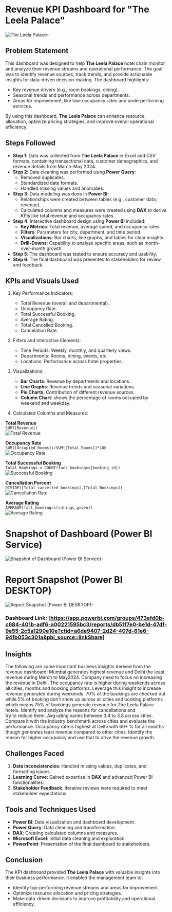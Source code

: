

# Revenue KPI Dashboard for "The Leela Palace" 


![The Leela Palace-](https://github.com/kethavath-sandeep/Revenue-KPI-Dashboard-Leela-Palace/blob/main/the%20leela%20palace.jpg?raw=true)


## Problem Statement  
This dashboard was designed to help **The Leela Palace** hotel chain monitor and analyze their revenue streams and operational performance. The goal was to identify revenue sources, track trends, and provide actionable insights for data-driven decision-making. The dashboard highlights:  
- Key revenue drivers (e.g., room bookings, dining).  
- Seasonal trends and performance across departments.  
- Areas for improvement, like low-occupancy rates and underperforming services.  

By using this dashboard, **The Leela Palace** can enhance resource allocation, optimize pricing strategies, and improve overall operational efficiency.



## Steps Followed  

- **Step 1**: Data was collected from **The Leela Palace** in Excel and CSV formats, containing transactional data, customer demographics, and revenue details from March–May 2024.  
- **Step 2**: Data cleaning was performed using **Power Query**:  
   - Removed duplicates.  
   - Standardized date formats.  
   - Handled missing values and anomalies.  
- **Step 3**: Data modeling was done in **Power BI**:  
   - Relationships were created between tables (e.g., customer data, revenue).  
   - Calculated columns and measures were created using **DAX** to derive KPIs like total revenue and occupancy rates.  
- **Step 4**: Interactive dashboard design using **Power BI** included:  
   - **Key Metrics**: Total revenue, average spend, and occupancy rates.  
   - **Filters**: Parameters for city, department, and time period.  
   - **Visualizations**: Bar charts, line graphs, and tables for clear insights.  
   - **Drill-Downs**: Capability to analyze specific areas, such as month-over-month growth.  
- **Step 5**: The dashboard was tested to ensure accuracy and usability.  
- **Step 6**: The final dashboard was presented to stakeholders for review and feedback.  



## KPIs and Visuals Used  

1. Key Performance Indicators:  
   - Total Revenue (overall and departmental).  
   - Occupancy Rate.  
   - Total Successful Booking.
   - Average Rating.
   - Total Cancelled Booking.
   - Cancelation Rate.  

2. Filters and Interactive Elements:  
   - Time Periods: Weekly, monthly, and quarterly views.  
   - Departments: Rooms, dining, events, etc.  
   - Locations: Performance across hotel properties.  

3. Visualizations:  
   - **Bar Charts**: Revenue by departments and locations.  
   - **Line Graphs**: Revenue trends and seasonal variations.  
   - **Pie Charts**: Contribution of different revenue sources.
   - **Column Chart**: shows the percentage of rooms occupied by weekend and weekday.  

4. Calculated Columns and Measures:  

 **Total Revenue**  
`SUM([Revenue])`  
![Total Revenue](https://github.com/kethavath-sandeep/Revenue-KPI-Dashboard-Leela-Palace/blob/main/Total%20Revenue.png?raw=true)  

**Occupancy Rate**  
`SUM([Occupied Rooms])/SUM([Total Rooms])*100`  
![Occupancy Rate](https://github.com/kethavath-sandeep/Revenue-KPI-Dashboard-Leela-Palace/blob/main/Occupancy%20rate.png?raw=true)  

**Total Successful Booking**  
`Total Bookings = COUNT(fact_bookingss[booking_id])`  
![Successful Booking](https://github.com/kethavath-sandeep/Revenue-KPI-Dashboard-Leela-Palace/blob/main/Successful%20booking.png?raw=true)  

**Cancellation Percent**  
`DIVIDE([Total cancelled bookings],[Total Bookings])`  
![Cancellation Rate](https://github.com/kethavath-sandeep/Revenue-KPI-Dashboard-Leela-Palace/blob/main/Cancellation%20rate.png?raw=true)  

**Average Rating**  
`AVERAGE(fact_bookingss[ratings_given])`  
![Average Rating](https://github.com/kethavath-sandeep/Revenue-KPI-Dashboard-Leela-Palace/blob/main/Average%20rating.png?raw=true)  



# Snapshot of Dashboard (Power BI Service)

![Snapshot of Dashboard (Power BI Service)-](https://raw.githubusercontent.com/kethavath-sandeep/Revenue-KPI-Dashboard-Leela-Palace/refs/heads/main/dashboard%20.jpg)


# Report Snapshot (Power BI DESKTOP)

![Report Snapshot (Power BI DESKTOP)-](https://raw.githubusercontent.com/kethavath-sandeep/Revenue-KPI-Dashboard-Leela-Palace/refs/heads/main/KPI%20report.jpg)


### **Dashboard Link**: [https://app.powerbi.com/groups/473efd0b-c684-401b-adf6-a00221595bc3/reports/db51f7e0-be1d-47df-9e55-2c5a1290e10e?ctid=a6de9407-2d24-407d-81e6-941b053c301a&pbi_source=linkShare]  



## Insights  

The following are some important business insights derived from the revenue dashboard:
Mumbai generates highest revenue and Delhi the least revenue during March to May2024. Company need to focus on increasing the revenue in Delhi.
The occupancy rate is higher during weekends across all cities, months and booking platforms. Leverage this insight to increase revenue generated during weekends.
70% of the bookings are checked out while 5% of booking don’t show up across all cities and booking platforms which means 75% of bookings generate revenue for The Leela Palace hotels. 
Identify and analyze the reasons for cancellations and try to reduce them.
Avg rating varies between 3.4 to 3.8 across cities. Compare it with the industry benchmark across cities and evaluate the performance.
Occupancy rate is highest at Delhi with 60+ % for all months though generates least revenue compared to other cities. Identify the reason for higher occupancy and use that to drive the revenue growth.



## Challenges Faced  
1. **Data Inconsistencies**: Handled missing values, duplicates, and formatting issues.  
2. **Learning Curve**: Gained expertise in **DAX** and advanced Power BI functionalities.  
3. **Stakeholder Feedback**: Iterative reviews were required to meet stakeholder expectations.  



## Tools and Techniques Used  
- **Power BI**: Data visualization and dashboard development.  
- **Power Query**: Data cleaning and transformation.  
- **DAX**: Creating calculated columns and measures.  
- **Microsoft Excel**: Initial data cleaning and exploration.  
- **PowerPoint**: Presentation of the final dashboard to stakeholders.  



## Conclusion  
The KPI dashboard provided **The Leela Palace** with valuable insights into their business performance. It enabled the management team to:  
- Identify top-performing revenue streams and areas for improvement.  
- Optimize resource allocation and pricing strategies.  
- Make data-driven decisions to improve profitability and operational efficiency.  

